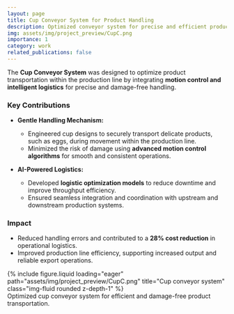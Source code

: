 ```yaml
---
layout: page
title: Cup Conveyor System for Product Handling
description: Optimized conveyor system for precise and efficient product transportation.
img: assets/img/project_preview/CupC.png
importance: 1
category: work
related_publications: false
---
```


The **Cup Conveyor System** was designed to optimize product transportation within the production line by integrating **motion control and intelligent logistics** for precise and damage-free handling.

### Key Contributions

- **Gentle Handling Mechanism:**
  - Engineered cup designs to securely transport delicate products, such as eggs, during movement within the production line.
  - Minimized the risk of damage using **advanced motion control algorithms** for smooth and consistent operations.

- **AI-Powered Logistics:**
  - Developed **logistic optimization models** to reduce downtime and improve throughput efficiency.
  - Ensured seamless integration and coordination with upstream and downstream production systems.

### Impact

- Reduced handling errors and contributed to a **28% cost reduction** in operational logistics.
- Improved production line efficiency, supporting increased output and reliable export operations.

<div class="row">
    <div class="col-sm mt-3 mt-md-0">
        {% include figure.liquid loading="eager" path="assets/img/project_preview/CupC.png" title="Cup conveyor system" class="img-fluid rounded z-depth-1" %}
    </div>
</div>
<div class="caption">
    Optimized cup conveyor system for efficient and damage-free product transportation.
</div>

